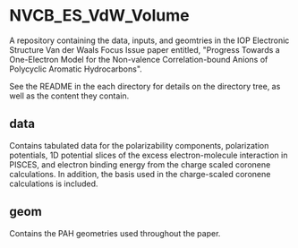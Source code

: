 # NVCB_ES_VdW_Volume
A repository containing the data, inputs, and geomtries in the IOP Electronic Structure Van der Waals Focus Issue paper entitled, "Progress Towards a One-Electron Model for the Non-valence Correlation-bound Anions of Polycyclic Aromatic Hydrocarbons".

See the README in the each directory for details on the directory tree, as well as the content they contain.

## data
Contains tabulated data for the polarizability components, polarization potentials, 1D potential slices of the excess electron-molecule interaction in PISCES, and electron binding energy from the charge scaled coronene calculations. In addition, the basis used in the charge-scaled coronene calculations is included.

## geom 
Contains the PAH geometries used throughout the paper. 
